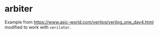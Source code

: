 # arbiter

Example from https://www.asic-world.com/verilog/verilog_one_day4.html
modified to work with `verilator`.
